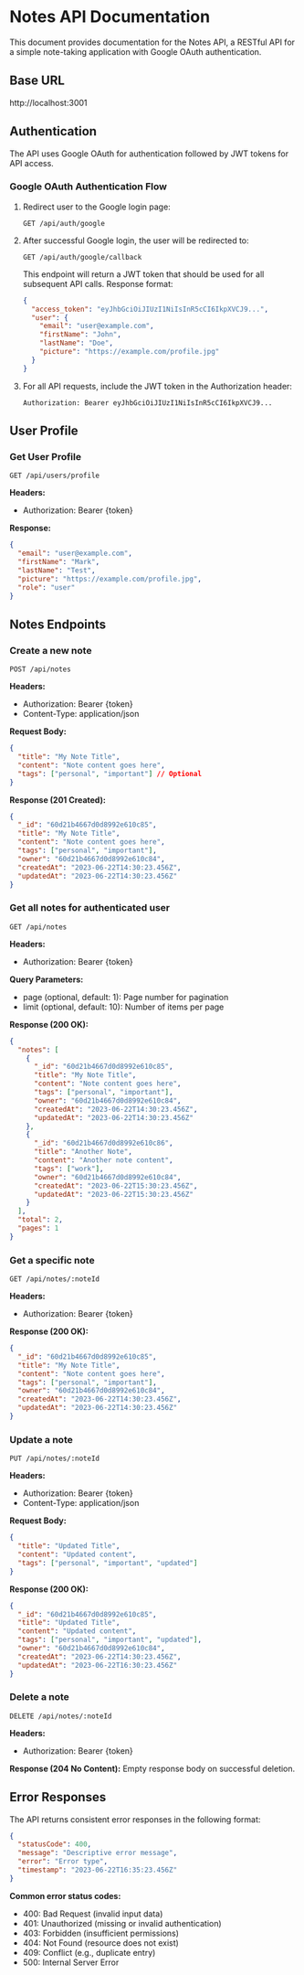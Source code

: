 # Notes API Documentation

This document provides documentation for the Notes API, a RESTful API for a simple note-taking application with Google OAuth authentication.

## Base URL

http://localhost:3001

## Authentication

The API uses Google OAuth for authentication followed by JWT tokens for API access.

### Google OAuth Authentication Flow

1. Redirect user to the Google login page:

   ```
   GET /api/auth/google
   ```

2. After successful Google login, the user will be redirected to:

   ```
   GET /api/auth/google/callback
   ```

   This endpoint will return a JWT token that should be used for all subsequent API calls. Response format:

   ```json
   {
     "access_token": "eyJhbGciOiJIUzI1NiIsInR5cCI6IkpXVCJ9...",
     "user": {
       "email": "user@example.com",
       "firstName": "John",
       "lastName": "Doe",
       "picture": "https://example.com/profile.jpg"
     }
   }
   ```

3. For all API requests, include the JWT token in the Authorization header:
   ```
   Authorization: Bearer eyJhbGciOiJIUzI1NiIsInR5cCI6IkpXVCJ9...
   ```

## User Profile

### Get User Profile

```
GET /api/users/profile
```

**Headers:**

- Authorization: Bearer {token}

**Response:**

```json
{
  "email": "user@example.com",
  "firstName": "Mark",
  "lastName": "Test",
  "picture": "https://example.com/profile.jpg",
  "role": "user"
}
```

## Notes Endpoints

### Create a new note

```
POST /api/notes
```

**Headers:**

- Authorization: Bearer {token}
- Content-Type: application/json

**Request Body:**

```json
{
  "title": "My Note Title",
  "content": "Note content goes here",
  "tags": ["personal", "important"] // Optional
}
```

**Response (201 Created):**

```json
{
  "_id": "60d21b4667d0d8992e610c85",
  "title": "My Note Title",
  "content": "Note content goes here",
  "tags": ["personal", "important"],
  "owner": "60d21b4667d0d8992e610c84",
  "createdAt": "2023-06-22T14:30:23.456Z",
  "updatedAt": "2023-06-22T14:30:23.456Z"
}
```

### Get all notes for authenticated user

```
GET /api/notes
```

**Headers:**

- Authorization: Bearer {token}

**Query Parameters:**

- page (optional, default: 1): Page number for pagination
- limit (optional, default: 10): Number of items per page

**Response (200 OK):**

```json
{
  "notes": [
    {
      "_id": "60d21b4667d0d8992e610c85",
      "title": "My Note Title",
      "content": "Note content goes here",
      "tags": ["personal", "important"],
      "owner": "60d21b4667d0d8992e610c84",
      "createdAt": "2023-06-22T14:30:23.456Z",
      "updatedAt": "2023-06-22T14:30:23.456Z"
    },
    {
      "_id": "60d21b4667d0d8992e610c86",
      "title": "Another Note",
      "content": "Another note content",
      "tags": ["work"],
      "owner": "60d21b4667d0d8992e610c84",
      "createdAt": "2023-06-22T15:30:23.456Z",
      "updatedAt": "2023-06-22T15:30:23.456Z"
    }
  ],
  "total": 2,
  "pages": 1
}
```

### Get a specific note

```
GET /api/notes/:noteId
```

**Headers:**

- Authorization: Bearer {token}

**Response (200 OK):**

```json
{
  "_id": "60d21b4667d0d8992e610c85",
  "title": "My Note Title",
  "content": "Note content goes here",
  "tags": ["personal", "important"],
  "owner": "60d21b4667d0d8992e610c84",
  "createdAt": "2023-06-22T14:30:23.456Z",
  "updatedAt": "2023-06-22T14:30:23.456Z"
}
```

### Update a note

```
PUT /api/notes/:noteId
```

**Headers:**

- Authorization: Bearer {token}
- Content-Type: application/json

**Request Body:**

```json
{
  "title": "Updated Title",
  "content": "Updated content",
  "tags": ["personal", "important", "updated"]
}
```

**Response (200 OK):**

```json
{
  "_id": "60d21b4667d0d8992e610c85",
  "title": "Updated Title",
  "content": "Updated content",
  "tags": ["personal", "important", "updated"],
  "owner": "60d21b4667d0d8992e610c84",
  "createdAt": "2023-06-22T14:30:23.456Z",
  "updatedAt": "2023-06-22T16:30:23.456Z"
}
```

### Delete a note

```
DELETE /api/notes/:noteId
```

**Headers:**

- Authorization: Bearer {token}

**Response (204 No Content):** Empty response body on successful deletion.

## Error Responses

The API returns consistent error responses in the following format:

```json
{
  "statusCode": 400,
  "message": "Descriptive error message",
  "error": "Error type",
  "timestamp": "2023-06-22T16:35:23.456Z"
}
```

**Common error status codes:**

- 400: Bad Request (invalid input data)
- 401: Unauthorized (missing or invalid authentication)
- 403: Forbidden (insufficient permissions)
- 404: Not Found (resource does not exist)
- 409: Conflict (e.g., duplicate entry)
- 500: Internal Server Error
